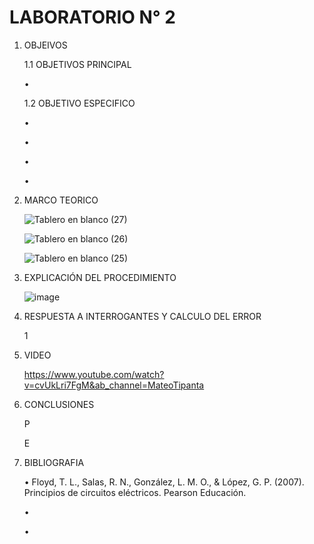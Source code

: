 # LABORATORIO N° 2
1. OBJEIVOS

    1.1 OBJETIVOS PRINCIPAL

    •	
    
     1.2 OBJETIVO ESPECIFICO
     
    •	
        
    •	
        
    •	
        
    •	

2. MARCO TEORICO

    ![Tablero en blanco (27)](https://user-images.githubusercontent.com/116808294/212895256-0f90d811-f4a7-431c-bd45-03b202bf227e.png)
    
    ![Tablero en blanco (26)](https://user-images.githubusercontent.com/116808294/212895283-1f729e01-5fd7-46d9-bd40-876254e750f6.png)

    ![Tablero en blanco (25)](https://user-images.githubusercontent.com/116808294/212895306-e479d8c8-9751-4519-8606-68b46a9b4b6c.png)

3. EXPLICACIÓN DEL PROCEDIMIENTO
    
    ![image](https://user-images.githubusercontent.com/116808294/212772731-1da83d82-0211-40ff-a219-9f5b21442869.png)

4. RESPUESTA A INTERROGANTES Y CALCULO DEL ERROR

    1

5. VIDEO

    https://www.youtube.com/watch?v=cvUkLri7FgM&ab_channel=MateoTipanta

6. CONCLUSIONES

    P

    E
    
7. BIBLIOGRAFIA
    
    • Floyd, T. L., Salas, R. N., González, L. M. O., & López, G. P. (2007). Principios de circuitos eléctricos. Pearson Educación.
    
    • 
    
    • 

